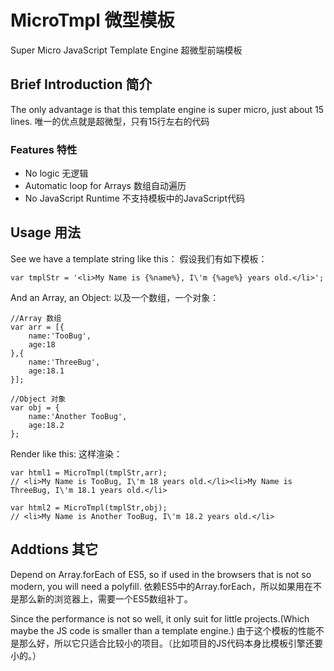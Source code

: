 MicroTmpl 微型模板
=========

Super Micro JavaScript Template Engine
超微型前端模板

## Brief Introduction 简介

The only advantage is that this template engine is super micro, just about 15 lines. 
唯一的优点就是超微型，只有15行左右的代码

### Features 特性

- No logic 无逻辑
- Automatic loop for Arrays 数组自动遍历
- No JavaScript Runtime 不支持模板中的JavaScript代码

## Usage 用法

See we have a template string like this：
假设我们有如下模板：

	var tmplStr = '<li>My Name is {%name%}, I\'m {%age%} years old.</li>';

And an Array, an Object:
以及一个数组，一个对象：

	//Array 数组
	var arr = [{
		name:'TooBug',
		age:18
	},{
		name:'ThreeBug',
		age:18.1
	}];

	//Object 对象
	var obj = {
		name:'Another TooBug',
		age:18.2
	};

Render like this:
这样渲染：

	var html1 = MicroTmpl(tmplStr,arr);
	// <li>My Name is TooBug, I\'m 18 years old.</li><li>My Name is ThreeBug, I\'m 18.1 years old.</li>

	var html2 = MicroTmpl(tmplStr,obj);
	// <li>My Name is Another TooBug, I\'m 18.2 years old.</li>

## Addtions 其它

Depend on Array.forEach of ES5, so if used in the browsers that is not so modern, you will need a polyfill.
依赖ES5中的Array.forEach，所以如果用在不是那么新的浏览器上，需要一个ES5数组补丁。

Since the performance is not so well, it only suit for little projects.(Which maybe the JS code is smaller than a template engine.)
由于这个模板的性能不是那么好，所以它只适合比较小的项目。（比如项目的JS代码本身比模板引擎还要小的。）
